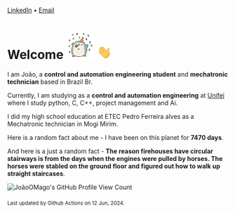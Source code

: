 [LinkedIn](https://www.linkedin.com/in/joão-pedro-gozzoli-b95641301/) &bull;
[Email](joaopedrogozzoli@gmail.com)

# Welcome <img src="happy.gif" height="64px" /> <img src="wave.gif" height="32px" />

I am João, a  **control and automation engineering student** and **mechatronic technician** based in Brazil Br.

Currently, I am studying as a **control and automation engineering** at [Unifei](https://unifei.edu.br) where I study python, C, C++, project management and Ai.

I did my high school education at ETEC Pedro Ferreira alves as a Mechatronic technician in Mogi Mirim.

Here is a random fact about me - I have been on this planet for **7470 days**.

And here is a just a random fact -  **The reason firehouses have circular stairways is from the days when the engines were pulled by horses. The horses were stabled on the ground floor and figured out how to walk up straight staircases**.

![JoãoOMago's GitHub Profile View Count](https://komarev.com/ghpvc/?username=JoaoOMago)

<sub>Last updated by Github Actions on 12 Jun, 2024.</sub>
